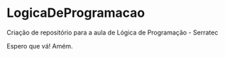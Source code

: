 # LogicaDeProgramacao
Criação de repositório para a aula de Lógica de Programação - Serratec



Espero que vá! Amém. 